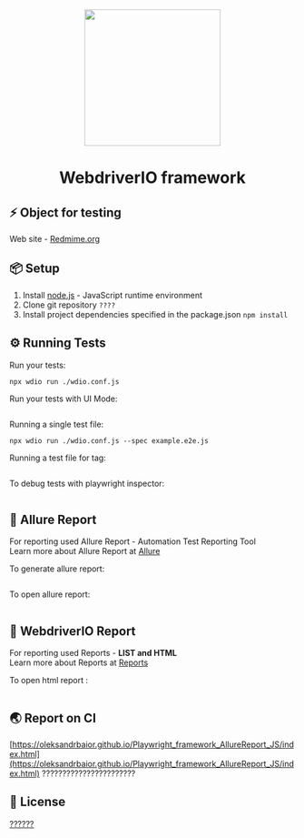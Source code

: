 <div align="center"> 
<img <img src="https://spin.atomicobject.com/wp-content/uploads/webdriverio.png" width="240"/>
 <h1>WebdriverIO framework</h1>
</div>

## ⚡️ Object for testing

Web site - [Redmime.org](https://www.redmine.org/)

## 📦 Setup

1. Install [node.js](https://nodejs.org/en/) - JavaScript runtime environment
2. Clone git repository `????`
3. Install project dependencies specified in the package.json `npm install`

## ⚙️ Running Tests

Run your tests:

```
npx wdio run ./wdio.conf.js
```

Run your tests with UI Mode:

```

```

Running a single test file:

```
npx wdio run ./wdio.conf.js --spec example.e2e.js
```

Running a test file for tag:

```

```

To debug tests with playwright inspector:

```

```

## 📜 Allure Report

For reporting used Allure Report - Automation Test Reporting Tool  
Learn more about Allure Report at [Allure](https://allurereport.org/)

To generate allure report:

```

```

To open allure report:

```

```

## 📝 WebdriverIO Report

For reporting used Reports - **LIST and HTML**  
Learn more about Reports at [Reports](https://playwright.dev/docs/test-reporters#introduction)

To open html report :

```

```

## 🌏 Report on CI

[https://oleksandrbaior.github.io/Playwright_framework_AllureReport_JS/index.html](https://oleksandrbaior.github.io/Playwright_framework_AllureReport_JS/index.html) ???????????????????????

## 🔑 License

[??????](https://github.com/OleksandrBaior/JS-Playwright-AllureReport?tab=MIT-1-ov-file)
